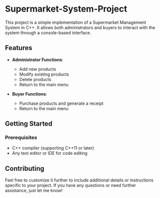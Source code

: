 # Supermarket-System-Project

This project is a simple implementation of a Supermarket Management System in C++. It allows both administrators and buyers to interact with the system through a console-based interface.

## Features

- **Administrator Functions**:
  - Add new products
  - Modify existing products
  - Delete products
  - Return to the main menu

- **Buyer Functions**:
  - Purchase products and generate a receipt
  - Return to the main menu

## Getting Started

### Prerequisites

- C++ compiler (supporting C++11 or later)
- Any text editor or IDE for code editing



## Contributing
Feel free to customize it further to include additional details or instructions specific to your project. If you have any questions or need further assistance, just let me know!
